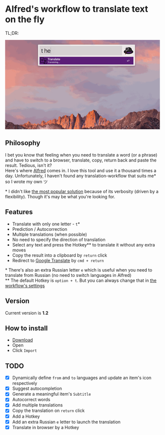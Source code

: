 # Alfred's workflow to translate text on the fly

TL;DR:

![tl;dr](tldr.gif)

## Philosophy

I bet you know that feeling when you need to translate a word (or a phrase) and have to switch to a browser, translate, copy, return back and paste the result. Tedious, isn't it?  
Here's where [Alfred](https://www.alfredapp.com) comes in. I love this tool and use it a thousand times a day. Unfortunately, I haven't found any translation-workflow that suits me&#42; so I wrote my own ツ

&#42; I didn't like [the most popular solution](https://github.com/thomashempel/AlfredGoogleTranslateWorkflow) because of its verbosity (driven by a flexibility). Though it's may be what you're looking for.

## Features

  - Translate with only one letter - `t`&#42;
  - Prediction / Autocorrection
  - Multiple translations (when possible)
  - No need to specify the direction of translation
  - Select any text and press the Hotkey&#42;&#42; to translate it without any extra moves
  - Copy the result into a clipboard by `return` click
  - Redirect to [Google Translate](https://translate.google.com/) by `cmd + return`

&#42; There's also an extra Russian letter `е` which is useful when you need to translate from Russian (no need to switch languages in Alfred)  
&#42;&#42; The default Hotkey is `option + t`. But you can always change that in [the workflow's settings](https://www.alfredapp.com/blog/tips-and-tricks/tutorial-importing-and-setting-up-alfred-workflows/)

## Version

Current version is **1.2**

## How to install

  - [Download](https://github.com/NikolayKul/alfred-translate-on-the-fly/raw/master/Translate_on_the_fly.alfredworkflow)
  - Open
  - Click `Import`

## TODO

  - [x] Dynamically define `from` and `to` languages and update an item's icon respectively
  - [x] Suggest autocompletion
  - [x] Generate a meaningful item's `Subtitle`
  - [x] Autocorrect words
  - [x] Add multiple translations
  - [x] Copy the translation on `return` click
  - [x] Add a Hotkey
  - [x] Add an extra Russian `е` letter to launch the translation
  - [x] Translate in browser by a Hotkey
